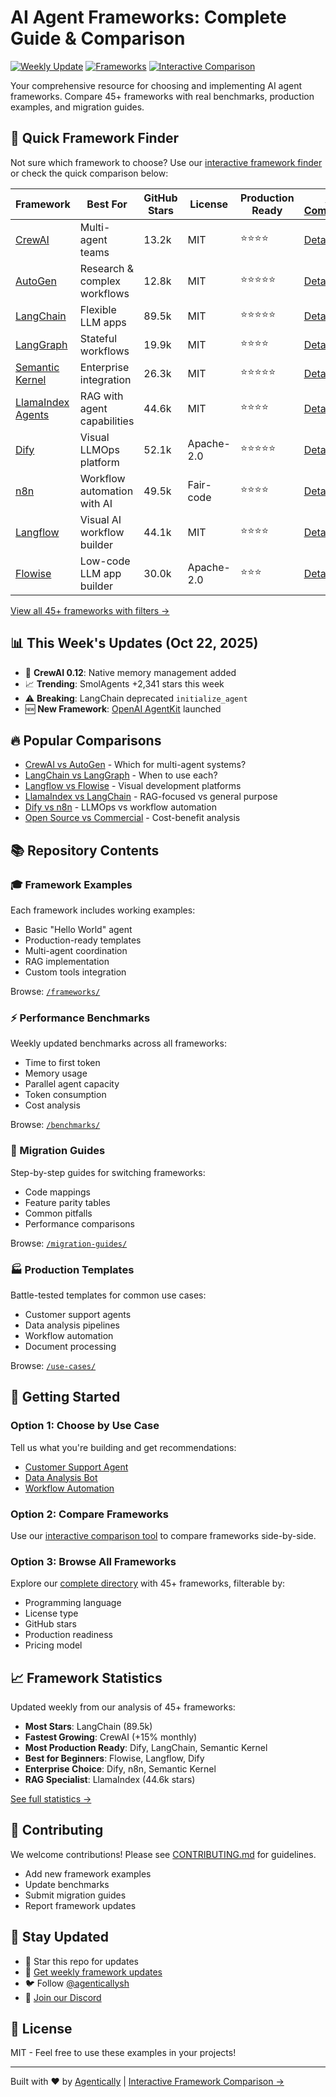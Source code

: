 # AI Agent Frameworks: Complete Guide & Comparison

[![Weekly Update](https://img.shields.io/badge/Updated-Weekly-green.svg)](https://github.com/agenticallysh/ai-agentic-frameworks)
[![Frameworks](https://img.shields.io/badge/Frameworks-45+-blue.svg)](https://www.agentically.sh/ai-agentic-frameworks/all/)
[![Interactive Comparison](https://img.shields.io/badge/Interactive-Comparison-orange.svg)](https://www.agentically.sh/ai-agentic-frameworks/)

Your comprehensive resource for choosing and implementing AI agent frameworks. Compare 45+ frameworks with real benchmarks, production examples, and migration guides.

## 🎯 Quick Framework Finder

Not sure which framework to choose? Use our [interactive framework finder](https://www.agentically.sh/ai-agentic-frameworks/) or check the quick comparison below:

| Framework | Best For | GitHub Stars | License | Production Ready | [Full Comparison](https://www.agentically.sh/ai-agentic-frameworks/all/) |
|-----------|----------|--------------|---------|------------------|-------------------|
| [CrewAI](./frameworks/crewai/) | Multi-agent teams | 13.2k | MIT | ⭐⭐⭐⭐ | [Details →](https://www.agentically.sh/ai-agentic-frameworks/crewai/) |
| [AutoGen](./frameworks/autogen/) | Research & complex workflows | 12.8k | MIT | ⭐⭐⭐⭐⭐ | [Details →](https://www.agentically.sh/ai-agentic-frameworks/autogen/) |
| [LangChain](./frameworks/langchain/) | Flexible LLM apps | 89.5k | MIT | ⭐⭐⭐⭐⭐ | [Details →](https://www.agentically.sh/ai-agentic-frameworks/langchain/) |
| [LangGraph](./frameworks/langgraph/) | Stateful workflows | 19.9k | MIT | ⭐⭐⭐⭐ | [Details →](https://www.agentically.sh/ai-agentic-frameworks/langgraph/) |
| [Semantic Kernel](./frameworks/semantic-kernel/) | Enterprise integration | 26.3k | MIT | ⭐⭐⭐⭐⭐ | [Details →](https://www.agentically.sh/ai-agentic-frameworks/semantic-kernel/) |
| [LlamaIndex Agents](./frameworks/llamaindex/) | RAG with agent capabilities | 44.6k | MIT | ⭐⭐⭐⭐ | [Details →](https://www.agentically.sh/ai-agentic-frameworks/llamaindex/) |
| [Dify](./frameworks/dify/) | Visual LLMOps platform | 52.1k | Apache-2.0 | ⭐⭐⭐⭐⭐ | [Details →](https://www.agentically.sh/ai-agentic-frameworks/dify/) |
| [n8n](./frameworks/n8n/) | Workflow automation with AI | 49.5k | Fair-code | ⭐⭐⭐⭐ | [Details →](https://www.agentically.sh/ai-agentic-frameworks/n8n/) |
| [Langflow](./frameworks/langflow/) | Visual AI workflow builder | 44.1k | MIT | ⭐⭐⭐⭐ | [Details →](https://www.agentically.sh/ai-agentic-frameworks/langflow/) |
| [Flowise](./frameworks/flowise/) | Low-code LLM app builder | 30.0k | Apache-2.0 | ⭐⭐⭐ | [Details →](https://www.agentically.sh/ai-agentic-frameworks/flowise/) |

[View all 45+ frameworks with filters →](https://www.agentically.sh/ai-agentic-frameworks/all/)

## 📊 This Week's Updates (Oct 22, 2025)

- 🚀 **CrewAI 0.12**: Native memory management added
- 📈 **Trending**: SmolAgents +2,341 stars this week
- ⚠️ **Breaking**: LangChain deprecated `initialize_agent`
- 🆕 **New Framework**: [OpenAI AgentKit](https://www.agentically.sh/ai-agentic-frameworks/openai-agentkit/) launched

## 🔥 Popular Comparisons

- [CrewAI vs AutoGen](https://www.agentically.sh/ai-agentic-frameworks/compare/crewai-vs-autogen/) - Which for multi-agent systems?
- [LangChain vs LangGraph](https://www.agentically.sh/ai-agentic-frameworks/compare/langchain-vs-langgraph/) - When to use each?
- [Langflow vs Flowise](https://www.agentically.sh/ai-agentic-frameworks/compare/langflow-vs-flowise/) - Visual development platforms
- [LlamaIndex vs LangChain](https://www.agentically.sh/ai-agentic-frameworks/compare/llamaindex-vs-langchain/) - RAG-focused vs general purpose
- [Dify vs n8n](https://www.agentically.sh/ai-agentic-frameworks/compare/dify-vs-n8n/) - LLMOps vs workflow automation
- [Open Source vs Commercial](./comparisons/) - Cost-benefit analysis

## 📚 Repository Contents

### 🎓 Framework Examples
Each framework includes working examples:
- Basic "Hello World" agent
- Production-ready templates
- Multi-agent coordination
- RAG implementation
- Custom tools integration

Browse: [`/frameworks/`](./frameworks/)

### ⚡ Performance Benchmarks
Weekly updated benchmarks across all frameworks:
- Time to first token
- Memory usage
- Parallel agent capacity
- Token consumption
- Cost analysis

Browse: [`/benchmarks/`](./benchmarks/)

### 🔄 Migration Guides
Step-by-step guides for switching frameworks:
- Code mappings
- Feature parity tables
- Common pitfalls
- Performance comparisons

Browse: [`/migration-guides/`](./migration-guides/)

### 🏭 Production Templates
Battle-tested templates for common use cases:
- Customer support agents
- Data analysis pipelines
- Workflow automation
- Document processing

Browse: [`/use-cases/`](./use-cases/)

## 🚀 Getting Started

### Option 1: Choose by Use Case
Tell us what you're building and get recommendations:
- [Customer Support Agent](https://www.agentically.sh/ai-agentic-frameworks/use-case/customer-support/)
- [Data Analysis Bot](https://www.agentically.sh/ai-agentic-frameworks/use-case/data-analysis/)
- [Workflow Automation](https://www.agentically.sh/ai-agentic-frameworks/use-case/workflow-automation/)

### Option 2: Compare Frameworks
Use our [interactive comparison tool](https://www.agentically.sh/ai-agentic-frameworks/compare/) to compare frameworks side-by-side.

### Option 3: Browse All Frameworks
Explore our [complete directory](https://www.agentically.sh/ai-agentic-frameworks/all/) with 45+ frameworks, filterable by:
- Programming language
- License type
- GitHub stars
- Production readiness
- Pricing model

## 📈 Framework Statistics

Updated weekly from our analysis of 45+ frameworks:

- **Most Stars**: LangChain (89.5k)
- **Fastest Growing**: CrewAI (+15% monthly)
- **Most Production Ready**: Dify, LangChain, Semantic Kernel
- **Best for Beginners**: Flowise, Langflow, Dify
- **Enterprise Choice**: Dify, n8n, Semantic Kernel
- **RAG Specialist**: LlamaIndex (44.6k stars)

[See full statistics →](https://www.agentically.sh/ai-agentic-frameworks/statistics/)

## 🤝 Contributing

We welcome contributions! Please see [CONTRIBUTING.md](./CONTRIBUTING.md) for guidelines.

- Add new framework examples
- Update benchmarks
- Submit migration guides
- Report framework updates

## 📮 Stay Updated

- 🌟 Star this repo for updates
- 📧 [Get weekly framework updates](https://www.agentically.sh/subscribe/)
- 🐦 Follow [@agenticallysh](https://twitter.com/agenticallysh)
- 💬 [Join our Discord](https://discord.gg/agentically)

## 📄 License

MIT - Feel free to use these examples in your projects!

---

Built with ❤️ by [Agentically](https://www.agentically.sh) | [Interactive Framework Comparison →](https://www.agentically.sh/ai-agentic-frameworks/)